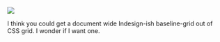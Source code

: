 ![](https://db-feed.s3.amazonaws.com/legacy/Screen_Shot_2018_03_14_at_5_17_36_PM-1521062387514.png)

I think you could get a document wide Indesign-ish baseline-grid out of CSS grid. I wonder if I want one.
